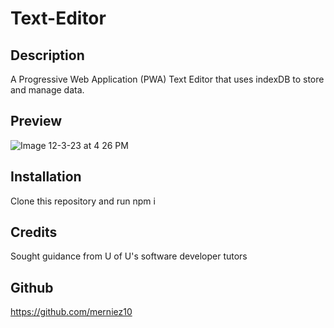 # Text-Editor
## Description
A Progressive Web Application (PWA) Text Editor that uses indexDB to store and manage data.

## Preview
![Image 12-3-23 at 4 26 PM](https://github.com/merniez10/Text-Editor/assets/135496106/7c604aa0-d3e2-4e76-abec-14d69c5074fb)


## Installation 
Clone this repository and run npm i

## Credits
Sought guidance from U of U's software developer tutors

## Github
https://github.com/merniez10
